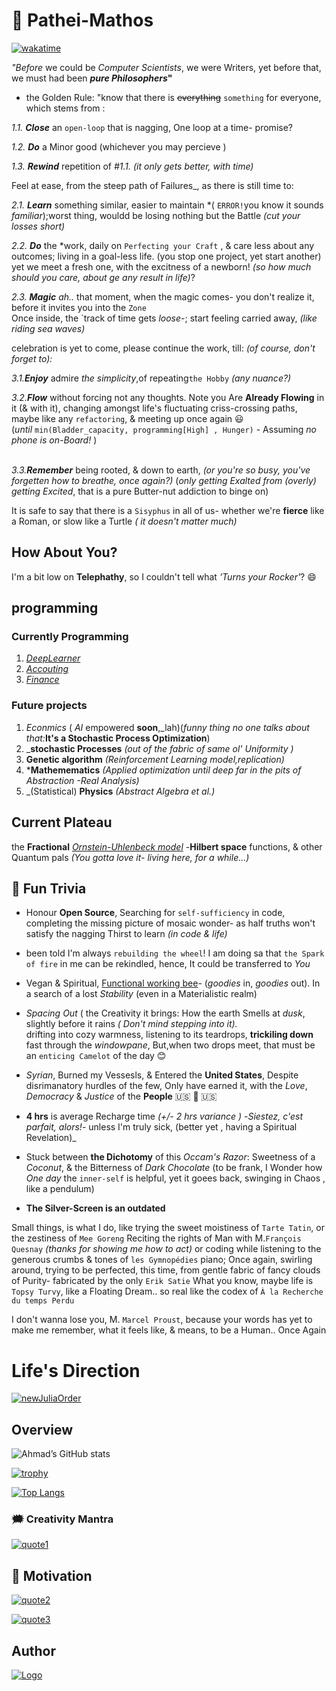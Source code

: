 # 🐉 Pathei-Mathos

[![wakatime](https://wakatime.com/badge/user/e5f8f2ad-46c8-449c-9ccb-a1f10dfae801.svg)](https://wakatime.com/@e5f8f2ad-46c8-449c-9ccb-a1f10dfae801)

_"Before_ we could be *Computer Scientists*, we were Writers,
 yet before that, we must had been **_pure Philosophers_"**
<br />
- the Golden Rule: "know that there is ~~everything~~ `something` for everyone, which stems from :<br />

*1.1. **Close*** an `open-loop`  that is nagging, One loop at a time- promise? <br/>

_1.2. **Do**_ a Minor good (whichever you may percieve ) <br/>

_1.3. **Rewind**_ repetition of _#1.1._ _(it only gets better, with time)_ <br/>

Feel at ease, from the steep path of Failures_, as there is still time to:

_2.1. **Learn**_ something similar, easier to maintain  *( `ERROR!`you know it sounds *familiar*);worst thing, wouldd be losing nothing but the Battle _(cut your losses short)_ <br />

_2.2. **Do**_ the *work, daily on `Perfecting your Craft` , & care less about any outcomes; living in a goal-less life. (you stop one project, yet start another)
yet we meet a fresh one, with the  excitness of a newborn! _(so how much should you care, about ge any result in life)_? <br />

_2.3. **Magic**_ *ah..* that moment, when the magic comes- you don't realize it, before it invites you into the `Zone` <br />
Once inside, the `track of time gets _loose_-;  start feeling carried away, _(like riding sea waves)_

celebration is yet to come, please continue the work, till: _(of course, don't forget to):_<br />

_3.1.**Enjoy**_ admire _the simplicity_,of repeating`the Hobby` *(any nuance?)*
<br />

_3.2.**Flow**_  without forcing not any thoughts. Note you Are **Already Flowing** in it (& with it), 
changing amongst life's  fluctuating criss-crossing paths, maybe like any `refactoring`, & meeting up once again 😃 <br />
(*until* `min(Bladder_capacity, programming[High] , Hunger)` - Assuming *no phone is on-Board!* )<br /> <br />

_3.3.**Remember**_ being rooted, & down to earth, *(or you're so busy, you've forgetten how to breathe, once again?)*
 (*only getting Exalted from (overly) getting Excited*, that is a pure Butter-nut addiction to binge on)<br/>

It is safe to say that there is a `Sisyphus` in all of us- whether we're **fierce** like a Roman, or slow like a Turtle _( it doesn't matter much)_
<br/>

  
## How About You?

I'm a bit low on **Telephathy**, so I couldn't tell what _'Turns your Rocker'_? 😄



## programming 
### Currently Programming 
1. [*DeepLearner*](https://github.com/adamwillisXanax/DeepLearner)
2. [_Accouting_](https://github.com/adamwillisXanax/Thee-accountant) 
3. [_Finance_](https://github.com/adamwillisXanax/SolvencyPredictor/blob/main/README.md)


### Future projects 
1. _Econmics_ ( _AI_ empowered **soon**,_lah)(_funny thing no one talks about that:_**It's a Stochastic Process Optimization**)
2. _**stochastic Processes** _(out of the fabric of same ol' *Uniformity* )_
3. **Genetic algorithm**  _(Reinforcement Learning model,replication)_
4. ***Mathemematics** _(Applied optimization until deep far in the pits of Abstraction -Real Analysis)_
5. _(Statistical) **Physics** _(Abstract Algebra et al.)_

## Current Plateau
the **Fractional** [_Ornstein-Uhlenbeck model_](https://scholar.google.com/scholar?hl=en&as_sdt=0%2C9&q=Fractional+Ornstein-Uhlenbeck+model&btnG=)
-**Hilbert space** functions, & other Quantum pals 
_(You gotta love it- living here,  for a while...)_

## 🎉 Fun Trivia

- Honour **Open Source**, Searching for `self-sufficiency` in code, completing the missing picture of mosaic wonder- as half truths won't satisfy the nagging Thirst to learn _(in code & life)_

-  been told  I'm always `rebuilding the wheel`! I am doing  sa that  `the Spark of fire` in me can be rekindled, hence, It could be transferred to *You*

- Vegan & Spiritual, [Functional working bee](https://www.cambridge.org/core/journals/psychiatric-bulletin/article/the-genesis-of-artistic-creativity-aspergers-syndrome-and-the-arts-michael-fitzgerald-jessica-kingsley-2005-1395-pb-256-pp-isbn-1-84310-334-6/E7E34A4440E1D96A2D8B696669694BB6)- (_goodies_ in, _goodies_ out). In a search of a lost _Stability_ (even in a Materialistic realm) 

-  _Spacing Out_ ( the Creativity it brings:
How the earth Smells at   _dusk_, slightly before it rains _( Don't mind stepping into it)._<br /> drifting into cozy warmness,  listening to its teardrops, **trickiling down**  fast through the _windowpane_, But,when two drops meet, that must be an `enticing Camelot` of the day 😊

- _Syrian_, Burned my Vessesls, & Entered the **United States**, Despite disrimanatory hurdles of the few,
Only have earned it,
with the _Love_, _Democracy_ & _Justice_ of the **People**  &#x1F1FA;&#x1F1F8; 🤠 🇺🇸

- **4 hrs** is average Recharge time _(+/- 2 hrs variance )_ -_Siestez, c'est parfait, alors!_- unless I'm truly sick, (better yet , having a Spiritual Revelation)_

- Stuck between **the Dichotomy** of this _Occam's Razor_: Sweetness of a _Coconut_, & the Bitterness of _Dark Chocolate_ (to be frank, I Wonder how *One day* the `inner-self` is helpful, yet  it goees back, swinging in Chaos , like a pendulum)

- **The Silver-Screen is an outdated**

Small things, is what I do, like trying the sweet moistiness of `Tarte Tatin`, or the zestiness of  `Mee Goreng`
Reciting the rights of Man with M.`François Quesnay` _(thanks for showing me how to act)_
or coding while listening to the generous crumbs & tones  of `les Gymnopédies` piano; Once again, swirling around, trying to be perfected, this time, from gentle fabric of fancy clouds of Purity- fabricated by the only `Erik Satie`
What you know, maybe life is `Topsy Turvy`, like a Floating Dream.. so real like the codex of `À la Recherche du temps Perdu`

I don't wanna lose you, M. `Marcel Proust`, because your words has yet to make me remember, what it feels like, & means, to be a Human.. Once Again
# Life's Direction

[![newJuliaOrder](Assets/newJuliaOrder.png)](Assets/newJuliaOrder.png)

## Overview
![Ahmad’s GitHub stats](https://github-readme-stats.vercel.app/api?username=adamwillisXanax&show_icons=true&theme)

[![trophy](https://github-profile-trophy.vercel.app/?username=adamwillisXanax)
](https://github-profile-trophy.vercel.app/?username=adamwillisXanax)


[![Top Langs](https://github-readme-stats.vercel.app/api/top-langs/?username=adamwillisXanax&hide=kotlin&layout=compact)](https://github-readme-stats.vercel.app/api/top-langs/?username=adamwillisXanax&hide=kotlin&layout=compact)

### &#x1F5EF; Creativity Mantra

[![quote1](Assets/quote1.png)](Assets/quote1.png)

## &#x1F31F; Motivation

[![quote2](Assets/quote2.png)](Assets/quote2.png)

[![quote3](Assets/quote3.png)](Assets/quote3.png)

## Author

[![Logo](Assets/logo.png)
](https://github.com/adamwillisXanax/adamwillisXanax)
